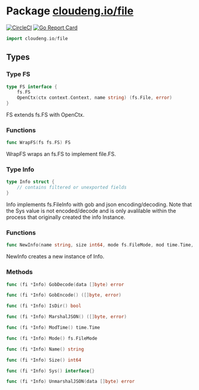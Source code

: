 # Package [cloudeng.io/file](https://pkg.go.dev/cloudeng.io/file?tab=doc)
[![CircleCI](https://circleci.com/gh/cloudengio/go.gotools.svg?style=svg)](https://circleci.com/gh/cloudengio/go.gotools) [![Go Report Card](https://goreportcard.com/badge/cloudeng.io/file)](https://goreportcard.com/report/cloudeng.io/file)

```go
import cloudeng.io/file
```


## Types
### Type FS
```go
type FS interface {
	fs.FS
	OpenCtx(ctx context.Context, name string) (fs.File, error)
}
```
FS extends fs.FS with OpenCtx.

### Functions

```go
func WrapFS(fs fs.FS) FS
```
WrapFS wraps an fs.FS to implement file.FS.




### Type Info
```go
type Info struct {
	// contains filtered or unexported fields
}
```
Info implements fs.FileInfo with gob and json encoding/decoding. Note that
the Sys value is not encoded/decode and is only avalilable within the
process that originally created the info Instance.

### Functions

```go
func NewInfo(name string, size int64, mode fs.FileMode, mod time.Time, dir bool, sys interface{}) *Info
```
NewInfo creates a new instance of Info.



### Methods

```go
func (fi *Info) GobDecode(data []byte) error
```


```go
func (fi *Info) GobEncode() ([]byte, error)
```


```go
func (fi *Info) IsDir() bool
```


```go
func (fi *Info) MarshalJSON() ([]byte, error)
```


```go
func (fi *Info) ModTime() time.Time
```


```go
func (fi *Info) Mode() fs.FileMode
```


```go
func (fi *Info) Name() string
```


```go
func (fi *Info) Size() int64
```


```go
func (fi *Info) Sys() interface{}
```


```go
func (fi *Info) UnmarshalJSON(data []byte) error
```







